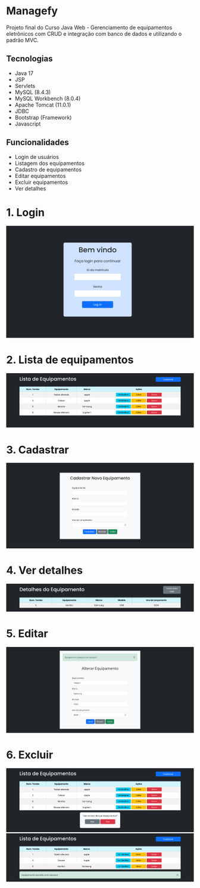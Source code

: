 # Managefy

Projeto final do Curso Java Web - Gerenciamento de equipamentos eletrônicos com CRUD e integração com banco de dados e utilizando o padrão MVC.

## Tecnologias
- Java 17
- JSP
- Servlets
- MySQL (8.4.3)
- MySQL Workbench (8.0.4)
- Apache Tomcat (11.0.1)
- JDBC
- Bootstrap (Framework)
- Javascript

## Funcionalidades
- Login de usuários
- Listagem dos equipamentos
- Cadastro de equipamentos
- Editar equipamentos
- Excluir equipamentos
- Ver detalhes

# 1. Login
![img.png](telas/img.png)

# 2. Lista de equipamentos
![img_1.png](telas/img_1.png)

# 3. Cadastrar
![img_2.png](telas/img_2.png)

# 4. Ver detalhes
![img_3.png](telas/img_3.png)

# 5. Editar
![img_4.png](telas/img_4.png)

# 6. Excluir
![img_5.png](telas/img_5.png)
![img_6.png](telas/img_6.png)



